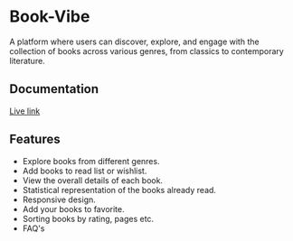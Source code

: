 
# Book-Vibe

A platform where users can discover, explore, and engage with the collection of books across various genres, from classics to contemporary literature.


## Documentation

[Live link](https://book-vibe-nhnahid.netlify.app/)


## Features

- Explore books from different genres.
- Add books to read list or wishlist.
- View the overall details of each book.
- Statistical representation of the books already read.
- Responsive design.
- Add your books to favorite.
- Sorting books by rating, pages etc.
- FAQ's

